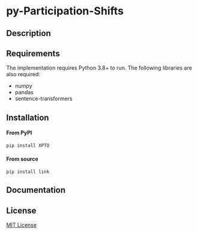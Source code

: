 # py-Participation-Shifts

## Description

## Requirements
The implementation requires Python 3.8+ to run. The following libraries are also required:
- numpy
- pandas
- sentence-transformers

## Installation

#### From PyPI
```bash
pip install XPTO
```
#### From source
```
pip install link
```

## Documentation


## License
[MIT License](https://github.com/bdfsaraiva/py-Participation-Shifts/blob/main/LICENSE)
